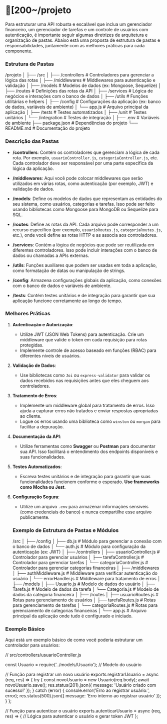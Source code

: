 [200~/projeto
============================================================================================================================================================
Para estruturar uma API robusta e escalável que inclua um gerenciador financeiro, um gerenciador de tarefas e um controle de usuários com autenticação, é importante seguir algumas diretrizes de arquitetura e organização de pastas. Abaixo está uma proposta de estrutura de pastas e responsabilidades, juntamente com as melhores práticas para cada componente.

### Estrutura de Pastas


/projeto
│
├── /src
│   ├── /controllers          # Controladores para gerenciar a lógica das rotas
│   ├── /middlewares          # Middlewares para autenticação e validação
│   ├── /models               # Modelos de dados (ex: Mongoose, Sequelize)
│   ├── /routes               # Definições das rotas da API
│   ├── /services             # Lógica de negócios e interações com o banco de dados
│   ├── /utils                # Funções utilitárias e helpers
│   ├── /config               # Configurações da aplicação (ex: banco de dados, variáveis de ambiente)
│   └── app.js                # Arquivo principal da aplicação
│
├── /tests                    # Testes automatizados
│   ├── /unit                 # Testes unitários
│   └── /integration          # Testes de integração
│
├── .env                      # Variáveis de ambiente
├── package.json              # Dependências do projeto
└── README.md                 # Documentação do projeto


### Descrição das Pastas

- **/controllers**: Contém os controladores que gerenciam a lógica de cada rota. Por exemplo, `usuarioController.js`, `categoriaController.js`, etc. Cada controlador deve ser responsável por uma parte específica da lógica da aplicação.

- **/middlewares**: Aqui você pode colocar middlewares que serão utilizados em várias rotas, como autenticação (por exemplo, JWT) e validação de dados.

- **/models**: Define os modelos de dados que representam as entidades do seu sistema, como usuários, categorias e tarefas. Isso pode ser feito usando bibliotecas como Mongoose para MongoDB ou Sequelize para SQL.

- **/routes**: Define as rotas da API. Cada arquivo pode corresponder a um recurso específico (por exemplo, `usuarioRoutes.js`, `categoriaRoutes.js`, etc.), onde você define as rotas HTTP e as associa aos controladores.

- **/services**: Contém a lógica de negócios que pode ser reutilizada em diferentes controladores. Isso pode incluir interações com o banco de dados ou chamadas a APIs externas.

- **/utils**: Funções auxiliares que podem ser usadas em toda a aplicação, como formatação de datas ou manipulação de strings.

- **/config**: Armazena configurações globais da aplicação, como conexões com o banco de dados e variáveis de ambiente.

- **/tests**: Contém testes unitários e de integração para garantir que sua aplicação funcione corretamente ao longo do tempo.

### Melhores Práticas

1. **Autenticação e Autorização**:
   - Utilize JWT (JSON Web Tokens) para autenticação. Crie um middleware que valide o token em cada requisição para rotas protegidas.
   - Implemente controle de acesso baseado em funções (RBAC) para diferentes níveis de usuários.

2. **Validação de Dados**:
   - Use bibliotecas como `Joi` ou `express-validator` para validar os dados recebidos nas requisições antes que eles cheguem aos controladores.

3. **Tratamento de Erros**:
   - Implemente um middleware global para tratamento de erros. Isso ajuda a capturar erros não tratados e enviar respostas apropriadas ao cliente.
   - Logue os erros usando uma biblioteca como `winston` ou `morgan` para facilitar a depuração.

4. **Documentação da API**:
   - Utilize ferramentas como **Swagger** ou **Postman** para documentar sua API. Isso facilitará o entendimento dos endpoints disponíveis e suas funcionalidades.

5. **Testes Automatizados**:
   - Escreva testes unitários e de integração para garantir que suas funcionalidades funcionem conforme o esperado. **Use frameworks como Mocha ou Jest**.

6. **Configuração Segura**:
   - Utilize um arquivo `.env` para armazenar informações sensíveis (como credenciais do banco) e nunca compartilhe esse arquivo publicamente.

   ###  Exemplo de Estrutura de Pastas e Módulos
   /src
│
├── /config
│   ├── db.js                 # Módulo para gerenciar a conexão com o banco de dados
│   └── auth.js               # Módulo para configuração da autenticação (ex: JWT)
│
├── /controllers
│   ├── usuarioController.js   # Controlador para gerenciar usuários
│   ├── tarefaController.js     # Controlador para gerenciar tarefas
│   └── categoriaController.js  # Controlador para gerenciar categorias financeiras
│
├── /middlewares
│   ├── authMiddleware.js      # Middleware para verificar autenticação do usuário
│   └── errorHandler.js         # Middleware para tratamento de erros
│
├── /models
│   ├── Usuario.js             # Modelo de dados do usuário
│   ├── Tarefa.js              # Modelo de dados da tarefa
│   └── Categoria.js           # Modelo de dados da categoria financeira
│
├── /routes
│   ├── usuarioRoutes.js        # Rotas para gerenciamento de usuários
│   ├── tarefaRoutes.js         # Rotas para gerenciamento de tarefas
│   └── categoriaRoutes.js      # Rotas para gerenciamento de categorias financeiras
│
└── app.js                     # Arquivo principal da aplicação onde tudo é configurado e iniciado.

### Exemplo Básico

Aqui está um exemplo básico de como você poderia estruturar um controlador para usuários:


// src/controllers/usuarioController.js

const Usuario = require('../models/Usuario'); // Modelo do usuário

// Função para registrar um novo usuário
exports.registrarUsuario = async (req, res) => {
    try {
        const novoUsuario = new Usuario(req.body);
        await novoUsuario.save();
        res.status(201).json({ message: 'Usuário criado com sucesso!' });
    } catch (error) {
        console.error('Erro ao registrar usuário:', error);
        res.status(500).json({ message: 'Erro interno ao registrar usuário' });
    }
};

// Função para autenticar o usuário
exports.autenticarUsuario = async (req, res) => {
    // Lógica para autenticar o usuário e gerar token JWT
};
```
